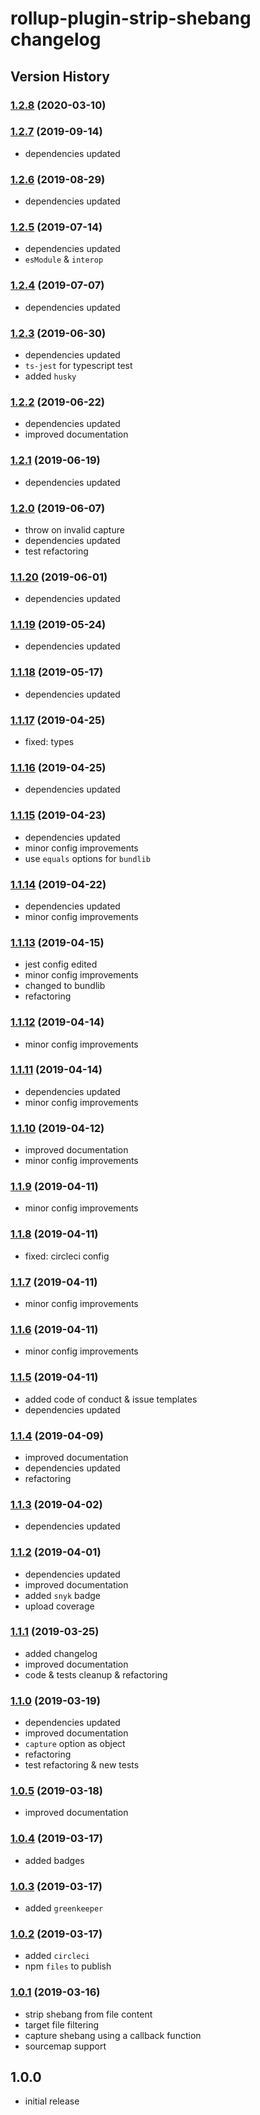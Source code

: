 # rollup-plugin-strip-shebang changelog

## Version History

### [1.2.8](https://github.com/manferlo81/rollup-plugin-strip-shebang/compare/v1.2.7...v1.2.8) (2020-03-10)

### [1.2.7](https://github.com/manferlo81/rollup-plugin-strip-shebang/compare/v1.2.6...v1.2.7) (2019-09-14)

* dependencies updated

### [1.2.6](https://github.com/manferlo81/rollup-plugin-strip-shebang/compare/v1.2.5...v1.2.6) (2019-08-29)

* dependencies updated

### [1.2.5](https://github.com/manferlo81/rollup-plugin-strip-shebang/compare/v1.2.4...v1.2.5) (2019-07-14)

* dependencies updated
* `esModule` & `interop`

### [1.2.4](https://github.com/manferlo81/rollup-plugin-strip-shebang/compare/v1.2.3...v1.2.4) (2019-07-07)

* dependencies updated

### [1.2.3](https://github.com/manferlo81/rollup-plugin-strip-shebang/compare/v1.2.2...v1.2.3) (2019-06-30)

* dependencies updated
* `ts-jest` for typescript test
* added `husky`

### [1.2.2](https://github.com/manferlo81/rollup-plugin-strip-shebang/compare/v1.2.1...v1.2.2) (2019-06-22)

* dependencies updated
* improved documentation

### [1.2.1](https://github.com/manferlo81/rollup-plugin-strip-shebang/compare/v1.2.0...v1.2.1) (2019-06-19)

* dependencies updated

### [1.2.0](https://github.com/manferlo81/rollup-plugin-strip-shebang/compare/v1.1.20...v1.2.0) (2019-06-07)

* throw on invalid capture
* dependencies updated
* test refactoring

### [1.1.20](https://github.com/manferlo81/rollup-plugin-strip-shebang/compare/v1.1.19...v1.1.20) (2019-06-01)

* dependencies updated

### [1.1.19](https://github.com/manferlo81/rollup-plugin-strip-shebang/compare/v1.1.18...v1.1.19) (2019-05-24)

* dependencies updated

### [1.1.18](https://github.com/manferlo81/rollup-plugin-strip-shebang/compare/v1.1.17...v1.1.18) (2019-05-17)

* dependencies updated

### [1.1.17](https://github.com/manferlo81/rollup-plugin-strip-shebang/compare/v1.1.16...v1.1.17) (2019-04-25)

* fixed: types

### [1.1.16](https://github.com/manferlo81/rollup-plugin-strip-shebang/compare/v1.1.15...v1.1.16) (2019-04-25)

* dependencies updated

### [1.1.15](https://github.com/manferlo81/rollup-plugin-strip-shebang/compare/v1.1.14...v1.1.15) (2019-04-23)

* dependencies updated
* minor config improvements
* use `equals` options for `bundlib`

### [1.1.14](https://github.com/manferlo81/rollup-plugin-strip-shebang/compare/v1.1.13...v1.1.14) (2019-04-22)

* dependencies updated
* minor config improvements

### [1.1.13](https://github.com/manferlo81/rollup-plugin-strip-shebang/compare/v1.1.12...v1.1.13) (2019-04-15)

* jest config edited
* minor config improvements
* changed to bundlib
* refactoring

### [1.1.12](https://github.com/manferlo81/rollup-plugin-strip-shebang/compare/v1.1.11...v1.1.12) (2019-04-14)

* minor config improvements

### [1.1.11](https://github.com/manferlo81/rollup-plugin-strip-shebang/compare/v1.1.10...v1.1.11) (2019-04-14)

* dependencies updated
* minor config improvements

### [1.1.10](https://github.com/manferlo81/rollup-plugin-strip-shebang/compare/v1.1.9...v1.1.10) (2019-04-12)

* improved documentation
* minor config improvements

### [1.1.9](https://github.com/manferlo81/rollup-plugin-strip-shebang/compare/v1.1.8...v1.1.9) (2019-04-11)

* minor config improvements

### [1.1.8](https://github.com/manferlo81/rollup-plugin-strip-shebang/compare/v1.1.7...v1.1.8) (2019-04-11)

* fixed: circleci config

### [1.1.7](https://github.com/manferlo81/rollup-plugin-strip-shebang/compare/v1.1.6...v1.1.7) (2019-04-11)

* minor config improvements

### [1.1.6](https://github.com/manferlo81/rollup-plugin-strip-shebang/compare/v1.1.5...v1.1.6) (2019-04-11)

* minor config improvements

### [1.1.5](https://github.com/manferlo81/rollup-plugin-strip-shebang/compare/v1.1.4...v1.1.5) (2019-04-11)

* added code of conduct & issue templates
* dependencies updated

### [1.1.4](https://github.com/manferlo81/rollup-plugin-strip-shebang/compare/v1.1.3...v1.1.4) (2019-04-09)

* improved documentation
* dependencies updated
* refactoring

### [1.1.3](https://github.com/manferlo81/rollup-plugin-strip-shebang/compare/v1.1.2...v1.1.3) (2019-04-02)

* dependencies updated

### [1.1.2](https://github.com/manferlo81/rollup-plugin-strip-shebang/compare/v1.1.1...v1.1.2) (2019-04-01)

* dependencies updated
* improved documentation
* added `snyk` badge
* upload coverage

### [1.1.1](https://github.com/manferlo81/rollup-plugin-strip-shebang/compare/v1.1.0...v1.1.1) (2019-03-25)

* added changelog
* improved documentation
* code & tests cleanup & refactoring

### [1.1.0](https://github.com/manferlo81/rollup-plugin-strip-shebang/compare/v1.0.5...v1.1.0) (2019-03-19)

* dependencies updated
* improved documentation
* `capture` option as object
* refactoring
* test refactoring & new tests

### [1.0.5](https://github.com/manferlo81/rollup-plugin-strip-shebang/compare/v1.0.4...v1.0.5) (2019-03-18)

* improved documentation

### [1.0.4](https://github.com/manferlo81/rollup-plugin-strip-shebang/compare/v1.0.3...v1.0.4) (2019-03-17)

* added badges

### [1.0.3](https://github.com/manferlo81/rollup-plugin-strip-shebang/compare/v1.0.2...v1.0.3) (2019-03-17)

* added `greenkeeper`

### [1.0.2](https://github.com/manferlo81/rollup-plugin-strip-shebang/compare/v1.0.1...v1.0.2) (2019-03-17)

* added `circleci`
* npm `files` to publish

### [1.0.1](https://github.com/manferlo81/rollup-plugin-strip-shebang/compare/ebbd7931f056c8f700835399cc37a013ecb0033a...v1.0.1) (2019-03-16)

* strip shebang from file content
* target file filtering
* capture shebang using a callback function
* sourcemap support

## 1.0.0

* initial release
